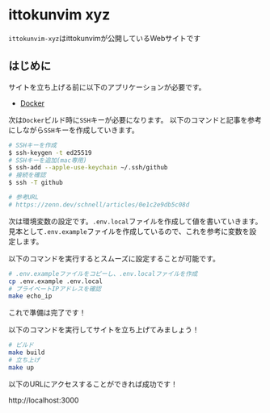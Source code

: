 # ittokunvim xyz

`ittokunvim-xyz`はittokunvimが公開しているWebサイトです

## はじめに

サイトを立ち上げる前に以下のアプリケーションが必要です。

- [Docker](https://www.docker.com/)

次は`Docker`ビルド時に`SSH`キーが必要になります。
以下のコマンドと記事を参考にしながら`SSH`キーを作成していきます。

```sh
# SSHキーを作成
$ ssh-keygen -t ed25519
# SSHキーを追加(mac専用)
$ ssh-add --apple-use-keychain ~/.ssh/github
# 接続を確認
$ ssh -T github

# 参考URL
# https://zenn.dev/schnell/articles/0e1c2e9db5c08d
```

次は環境変数の設定です。`.env.local`ファイルを作成して値を書いていきます。
見本として`.env.example`ファイルを作成しているので、これを参考に変数を設定します。

以下のコマンドを実行するとスムーズに設定することが可能です。

```bash
# .env.exampleファイルをコピーし、.env.localファイルを作成
cp .env.example .env.local
# プライベートIPアドレスを確認
make echo_ip
```

これで準備は完了です！

以下のコマンドを実行してサイトを立ち上げてみましょう！

```bash
# ビルド
make build
# 立ち上げ
make up
```

以下のURLにアクセスすることができれば成功です！

http://localhost:3000

